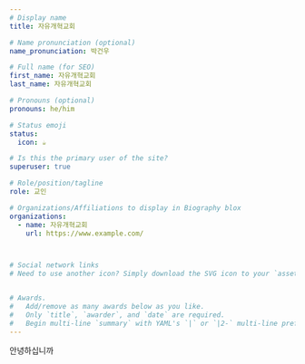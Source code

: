 ```yaml
---
# Display name
title: 자유개혁교회

# Name pronunciation (optional)
name_pronunciation: 박건우

# Full name (for SEO)
first_name: 자유개혁교회
last_name: 자유개혁교회

# Pronouns (optional)
pronouns: he/him

# Status emoji
status:
  icon: ☕️

# Is this the primary user of the site?
superuser: true

# Role/position/tagline
role: 교인

# Organizations/Affiliations to display in Biography blox
organizations:
  - name: 자유개혁교회
    url: https://www.example.com/



# Social network links
# Need to use another icon? Simply download the SVG icon to your `assets/media/icons/` folder.


# Awards.
#   Add/remove as many awards below as you like.
#   Only `title`, `awarder`, and `date` are required.
#   Begin multi-line `summary` with YAML's `|` or `|2-` multi-line prefix and indent 2 spaces below.
---
```


안녕하십니까
